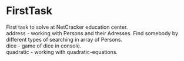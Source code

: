 # FirstTask <br>
First task to solve at NetCracker education center. <br>
address - working with Persons and their Adresses. Find somebody by different types of searching in array of Persons. <br>
dice - game of dice in console. <br>
quadratic - working with quadratic-equations. <br>
